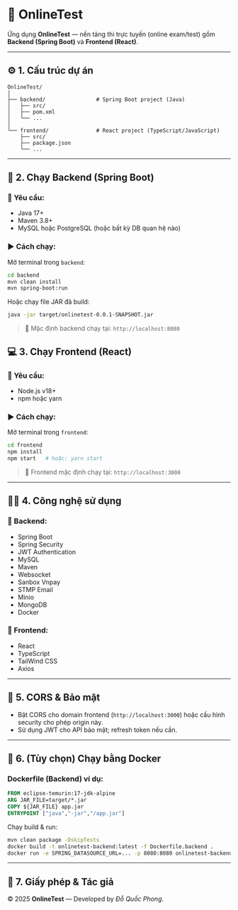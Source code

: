 # 📘 OnlineTest

Ứng dụng **OnlineTest** — nền tảng thi trực tuyến (online exam/test) gồm **Backend (Spring Boot)** và **Frontend (React)**.

---

## ⚙️ 1. Cấu trúc dự án

```
OnlineTest/
│
├── backend/                # Spring Boot project (Java)
│   ├── src/
│   ├── pom.xml
│   └── ...
│
└── frontend/               # React project (TypeScript/JavaScript)
    ├── src/
    ├── package.json
    └── ...
```

---

## 🚀 2. Chạy Backend (Spring Boot)

### 🔧 Yêu cầu:
- Java 17+
- Maven 3.8+
- MySQL hoặc PostgreSQL (hoặc bất kỳ DB quan hệ nào)

### ▶️ Cách chạy:
Mở terminal trong `backend`:
```bash
cd backend
mvn clean install
mvn spring-boot:run
```

Hoặc chạy file JAR đã build:
```bash
java -jar target/onlinetest-0.0.1-SNAPSHOT.jar
```

> 🔗 Mặc định backend chạy tại: `http://localhost:8080`


## 💻 3. Chạy Frontend (React)

### 🔧 Yêu cầu:
- Node.js v18+
- npm hoặc yarn

### ▶️ Cách chạy:
Mở terminal trong `frontend`:
```bash
cd frontend
npm install
npm start   # hoặc: yarn start
```

> 🔗 Frontend mặc định chạy tại: `http://localhost:3000`

---
## 🧑‍💻 4. Công nghệ sử dụng

### 🔹 Backend:
- Spring Boot  
- Spring Security  
- JWT Authentication  
- MySQL  
- Maven
- Websocket  
- Sanbox Vnpay
- STMP Email
- Minio
- MongoDB
- Docker
### 🔹 Frontend:
- React  
- TypeScript  
- TailWind CSS  
- Axios  

---
## 🔄 5. CORS & Bảo mật
- Bật CORS cho domain frontend (`http://localhost:3000`) hoặc cấu hình security cho phép origin này.
- Sử dụng JWT cho API bảo mật; refresh token nếu cần.

---


## 🐳 6. (Tùy chọn) Chạy bằng Docker

### Dockerfile (Backend) ví dụ:
```dockerfile
FROM eclipse-temurin:17-jdk-alpine
ARG JAR_FILE=target/*.jar
COPY ${JAR_FILE} app.jar
ENTRYPOINT ["java","-jar","/app.jar"]
```

Chạy build & run:
```bash
mvn clean package -DskipTests
docker build -t onlinetest-backend:latest -f Dockerfile.backend .
docker run -e SPRING_DATASOURCE_URL=... -p 8080:8080 onlinetest-backend:latest
```

---

## 📜 7. Giấy phép & Tác giả
© 2025 **OnlineTest** — Developed by *Đỗ Quốc Phong*.
